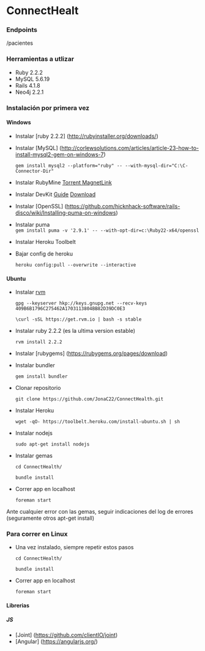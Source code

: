 # ConnectHealt

### Endpoints

/pacientes

### Herramientas a utlizar

- Ruby 2.2.2
- MySQL 5.6.19
- Rails 4.1.8
- Neo4j 2.2.1

### Instalación por primera vez

#### Windows

- Instalar [ruby 2.2.2] (http://rubyinstaller.org/downloads/)

- Instalar [MySQL] (http://corlewsolutions.com/articles/article-23-how-to-install-mysql2-gem-on-windows-7)

    ` gem install mysql2 --platform="ruby" -- --with-mysql-dir="C:\C-Connector-Dir" `

- Instalar RubyMine [Torrent MagnetLink](magnet:?xt=urn:btih:4becc6d64bb35eb6c59ebb6d106b0f8f180de6f9&dn=JetBrains+RubyMine+v6+3+3+Incl+KeyMaker-DVT&tr=udp%3A%2F%2Ftracker.openbittorrent.com%3A80&tr=udp%3A%2F%2Fopen.demonii.com%3A1337&tr=udp%3A%2F%2Ftracker.coppersurfer.tk%3A6969&tr=udp%3A%2F%2Fexodus.desync.com%3A6969)

- Instalar DevKit [Guide](http://stackoverflow.com/questions/10694997/gem-install-json-v-1-7-3-gives-please-update-your-path-to-include-build-tools)
 [Download](http://dl.bintray.com/oneclick/rubyinstaller/DevKit-mingw64-64-4.7.2-20130224-1432-sfx.exe)

- Instalar [OpenSSL] (https://github.com/hicknhack-software/rails-disco/wiki/Installing-puma-on-windows)

- Instalar puma  
	` gem install puma -v '2.9.1' -- --with-opt-dir=c:\Ruby22-x64/openssl `

- Instalar Heroku Toolbelt  

- Bajar config de heroku  

    ` heroku config:pull --overwrite --interactive `

#### Ubuntu

- Instalar [rvm](https://rvm.io/)

	` gpg --keyserver hkp://keys.gnupg.net --recv-keys 409B6B1796C275462A1703113804BB82D39DC0E3 `

	` \curl -sSL https://get.rvm.io | bash -s stable `

- Instalar ruby 2.2.2 (es la ultima version estable)

	` rvm install 2.2.2 `

- Instalar [rubygems] (https://rubygems.org/pages/download)

- Instalar bundler

	` gem install bundler `

- Clonar repositorio

	` git clone https://github.com/JonaC22/ConnectHealth.git `

- Instalar Heroku

	` wget -qO- https://toolbelt.heroku.com/install-ubuntu.sh | sh `

- Instalar nodejs

	` sudo apt-get install nodejs `

- Instalar gemas

	` cd ConnectHealth/ `

	` bundle install `

- Correr app en localhost

	` foreman start `

Ante cualquier error con las gemas, seguir indicaciones del log de errores (seguramente otros apt-get install)

### Para correr en Linux

- Una vez instalado, siempre repetir estos pasos

	` cd ConnectHealth/ `

	` bundle install `

- Correr app en localhost

	` foreman start `

#### Librerias

##### JS

- [Joint] (https://github.com/clientIO/joint)
- [Angular] (https://angularjs.org/)